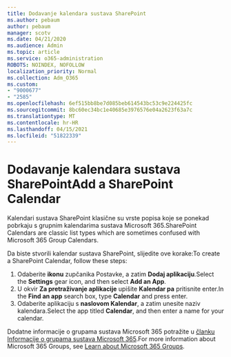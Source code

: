 ```yaml
---
title: Dodavanje kalendara sustava SharePoint
ms.author: pebaum
author: pebaum
manager: scotv
ms.date: 04/21/2020
ms.audience: Admin
ms.topic: article
ms.service: o365-administration
ROBOTS: NOINDEX, NOFOLLOW
localization_priority: Normal
ms.collection: Adm_O365
ms.custom:
- "9000677"
- "2585"
ms.openlocfilehash: 6ef515bb8be7d085beb614543bc53c9e224425fc
ms.sourcegitcommit: 8bc60ec34bc1e40685e3976576e04a2623f63a7c
ms.translationtype: MT
ms.contentlocale: hr-HR
ms.lasthandoff: 04/15/2021
ms.locfileid: "51822339"
---
```

# <a name="add-a-sharepoint-calendar"></a><span data-ttu-id="8cb34-102">Dodavanje kalendara sustava SharePoint</span><span class="sxs-lookup"><span data-stu-id="8cb34-102">Add a SharePoint Calendar</span></span>

<span data-ttu-id="8cb34-103">Kalendari sustava SharePoint klasične su vrste popisa koje se ponekad pobrkaju s grupnim kalendarima sustava Microsoft 365.</span><span class="sxs-lookup"><span data-stu-id="8cb34-103">SharePoint Calendars are classic list types which are sometimes confused with Microsoft 365 Group Calendars.</span></span>
 
<span data-ttu-id="8cb34-104">Da biste stvorili kalendar sustava SharePoint, slijedite ove korake:</span><span class="sxs-lookup"><span data-stu-id="8cb34-104">To create a SharePoint Calendar, follow these steps:</span></span>
 
1.  <span data-ttu-id="8cb34-105">Odaberite **ikonu** zupčanika Postavke, a zatim **Dodaj aplikaciju**.</span><span class="sxs-lookup"><span data-stu-id="8cb34-105">Select the **Settings** gear icon, and then select **Add an App**.</span></span>
2.  <span data-ttu-id="8cb34-106">U okvir **Za pretraživanje aplikacije** upišite **Kalendar pa** pritisnite enter.</span><span class="sxs-lookup"><span data-stu-id="8cb34-106">In the **Find an app** search box, type **Calendar** and press enter.</span></span>
3.  <span data-ttu-id="8cb34-107">Odaberite aplikaciju s **naslovom Kalendar**, a zatim unesite naziv kalendara.</span><span class="sxs-lookup"><span data-stu-id="8cb34-107">Select the app titled **Calendar**, and then enter a name for your calendar.</span></span>

<span data-ttu-id="8cb34-108">Dodatne informacije o grupama sustava Microsoft 365 potražite u [članku Informacije o grupama sustava Microsoft 365](https://support.office.com/article/Learn-about-Office-365-groups-b565caa1-5c40-40ef-9915-60fdb2d97fa2).</span><span class="sxs-lookup"><span data-stu-id="8cb34-108">For more information about Microsoft 365 Groups, see [Learn about Microsoft 365 Groups](https://support.office.com/article/Learn-about-Office-365-groups-b565caa1-5c40-40ef-9915-60fdb2d97fa2).</span></span>

